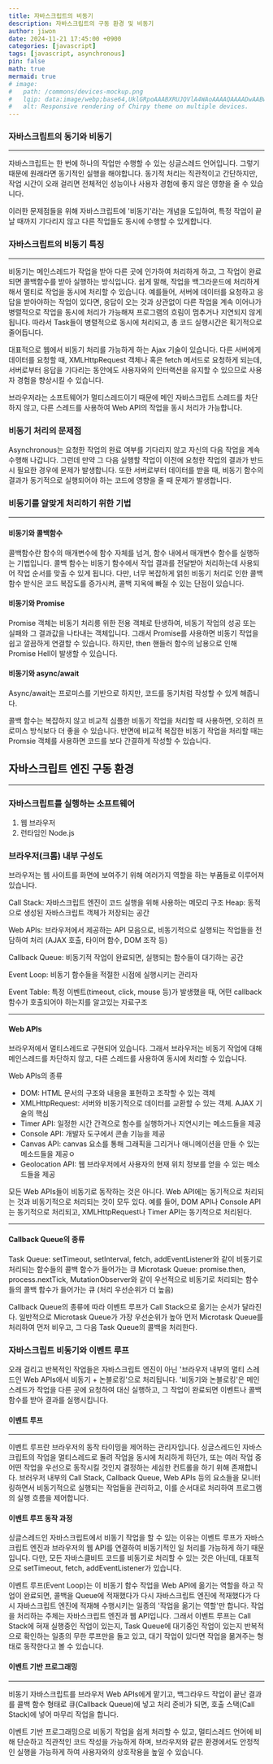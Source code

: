 ```yaml
---
title: 자바스크립트의 비동기
description: 자바스크립트의 구동 환경 및 비동기 
author: jiwon
date: 2024-11-21 17:45:00 +0900
categories: [javascript]
tags: [javascript, asynchronous]
pin: false
math: true
mermaid: true
# image:
#   path: /commons/devices-mockup.png
#   lqip: data:image/webp;base64,UklGRpoAAABXRUJQVlA4WAoAAAAQAAAADwAABwAAQUxQSDIAAAARL0AmbZurmr57yyIiqE8oiG0bejIYEQTgqiDA9vqnsUSI6H+oAERp2HZ65qP/VIAWAFZQOCBCAAAA8AEAnQEqEAAIAAVAfCWkAALp8sF8rgRgAP7o9FDvMCkMde9PK7euH5M1m6VWoDXf2FkP3BqV0ZYbO6NA/VFIAAAA
#   alt: Responsive rendering of Chirpy theme on multiple devices.
---
```



### 자바스크립트의 동기와 비동기
---
자바스크립트는 한 번에 하나의 작업만 수행할 수 있는 싱글스레드 언어입니다. 그렇기 때문에 원래라면 동기적인 실행을 해야합니다. 동기적 처리는 직관적이고 간단하지만, 작업 시간이 오래 걸리면 전체적인 성능이나 사용자 경험에 좋지 않은 영향을 줄 수 있습니다.

이러한 문제점들을 위해 자바스크립트에 '비동기'라는 개념을 도입하여, 특정 작업이 끝날 때까지 기다리지 않고 다른 작업들도 동시에 수행할 수 있게합니다.

### 자바스크립트의 비동기 특징
---
비동기는 메인스레드가 작업을 받아 다른 곳에 인가하여 처리하게 하고, 그 작업이 완료되면 콜백함수를 받아 실행하는 방식입니다. 쉽게 말해, 작업을 백그라운드에 처리하게해서 멀티로 작업을 동시에 처리할 수 있습니다. 예를들어, 서버에 데이터를 요청하고 응답을 받아야하는 작업이 있다면, 응답이 오는 것과 상관없이 다른 작업을 계속 이어나가 병렬적으로 작업을 동시에 처리가 가능해져 프로그램의 흐림이 멈추거나 지연되지 않게 됩니다. 따라서 Task들이 병렬적으로 동시에 처리되고, 총 코드 실행시간은 획기적으로 줄어듭니다.

대표적으로 웹에서 비동기 처리를 가능하게 하는 Ajax 기술이 있습니다. 다른 서버에게 데이터를 요청할 때, XMLHttpRequest 객체나 혹은 fetch 메서드로 요청하게 되는데, 서버로부터 응답을 기다리는 동안에도 사용자와의 인터랙션을 유지할 수 있으므로 사용자 경험을 향상시킬 수 있습니다.

브라우저라는 소프트웨어가 멀티스레드이기 때문에 메인 자바스크립트 스레드를 차단하지 않고, 다른 스레드를 사용하여 Web API의 작업을 동시 처리가 가능합니다.

### 비동기 처리의 문제점
Asynchronous는 요청한 작업의 완료 여부를 기다리지 않고 자신의 다음 작업을 계속 수행해 나갑니다. 그런데 만약 그 다음 실행할 작업이 이전에 요청한 작업의 결과가 반드시 필요한 경우에 문제가 발생합니다. 또한 서버로부터 데이터를 받을 때, 비동기 함수의 결과가 동기적으로 실행되어야 하는 코드에 영향을 줄 때 문제가 발생합니다.

### 비동기를 알맞게 처리하기 위한 기법
---
#### 비동기와 콜백함수
콜백함수란 함수의 매개변수에 함수 자체를 넘겨, 함수 내에서 매개변수 함수를 실행하는 기법입니다. 콜백 함수는 비동기 함수에서 작업 결과를 전달받아 처리하는데 사용되어 작업 순서를 맞출 수 있게 됩니다. 다만, 너무 복잡하게 얽힌 비동기 처리로 인한 콜백 함수 받식은 코드 복잡도를 증가시켜, 콜백 지옥에 빠질 수 있는 단점이 있습니다.

#### 비동기와 Promise
Promise 객체는 비동기 처리릉 위한 전용 객체로 탄생하여, 비동기 작업의 성공 또는 실패와 그 결과값을 나타내는 객체입니다. 그래서 Promise를 사용하면 비동기 작업을 쉽고 깔끔하게 연결할 수 있습니다. 하지만, then 핸들러 함수의 남용으로 인해 Promise Hell이 발생할 수 있습니다.

#### 비동기와 async/await
Async/await는 프로미스를 기반으로 하지만, 코드를 동기처럼 작성할 수 있게 해줍니다.

콜백 함수는 복잡하지 않고 비교적 심플한 비동기 작업을 처리할 때 사용하면, 오히려 프로미스 방식보다 더 좋을 수 있습니다. 반면에 비교적 복잡한 비동기 작업을 처리할 때는 Promsie 객체를 사용하면 코드를 보다 간결하게 작성할 수 있습니다.

## 자바스크립트 엔진 구동 환경
---
### 자바스크립트를 실행하는 소프트웨어
1. 웹 브라우저
2. 런타임인 Node.js

### 브라우저(크롬) 내부 구성도
브라우저는 웹 사이트를 화면에 보여주기 위해 여러가지 역할을 하는 부품들로 이루어져 있습니다.

Call Stack: 자바스크립트 엔진이 코드 실행을 위해 사용하는 메모리 구조
Heap: 동적으로 생성된 자바스크립트 객체가 저장되는 공간

Web APIs: 브라우저에서 제공하는 API 모음으로, 비동기적으로 실행되는 작업들을 전담하여 처리 (AJAX 호출, 타이머 함수, DOM 조작 등)

Callback Queue: 비동기적 작업이 완료되면, 실행되는 함수들이 대기하는 공간

Event Loop: 비동기 함수들을 적절한 시점에 실행시키는 관리자

Event Table: 특정 이벤트(timeout, click, mouse 등)가 발생했을 때, 어떤 callback 함수가 호출되어야 하는지를 알고있는 자료구조

---
#### Web APIs
브라우저에서 멀티스레드로 구현되어 있습니다. 그래서 브라우저는 비동기 작업에 대해 메인스레드를 차단하지 않고, 다른 스레드를 사용하여 동시에 처리할 수 있습니다.

Web APIs의 종류
* DOM: HTML 문서의 구조와 내용을 표현하고 조작할 수 있는 객체
* XMLHttpRequest: 서버와 비동기적으로 데이터를 교환할 수 있는 객체. AJAX 기술의 핵심
* Timer API: 일정한 시간 간격으로 함수를 실행하거나 지연시키는 메소드들을 제공
* Console API: 개발자 도구에서 콘솔 기능을 제공
* Canvas API: canvas 요소를 통해 그래픽을 그리거나 애니메이션을 만들 수 있는 메소드들을 제공ㅇ
* Geolocation API: 웹 브라우저에서 사용자의 현재 위치 정보를 얻을 수 있는 메소드들을 제공

모든 Web APIs들이 비동기로 동작하는 것은 아니다. Web API에는 동기적으로 처리되는 것과 비동기적으로 처리되는 것이 모두 있다. 예를 들어, DOM API나 Console API는 동기적으로 처리되고, XMLHttpRequest나 Timer API는 동기적으로 처리된다.

---
#### Callback Queue의 종류
Task Queue: setTimeout, setInterval, fetch, addEventListener와 같이 비동기로 처리되는 함수들의 콜백 함수가 들어가는 큐
Microtask Queue: promise.then, process.nextTick, MutationObserver와 같이 우선적으로 비동기로 처리되는 함수들의 콜백 함수가 들어가는 큐 (처리 우선순위가 더 높음)

Callback Queue의 종류에 따라 이벤트 루프가 Call Stack으로 옮기는 순서가 달라진다. 일반적으로 Microtask Queue가 가장 우선순위가 높아 먼저 Microtask Queue를 처리하여 먼저 비우고, 그 다음 Task Queue의 콜백을 처리한다.


### 자바스크립트 비동기와 이벤트 루프
오래 걸리고 반복적인 작업들은 자바스크립트 엔진이 아닌 '브라우저 내부의 멀티 스레드인 Web APIs에서 비동기 + 논블로킹'으로 처리됩니다. '비동기와 논블로킹'은 메인스레드가 작업을 다른 곳에 요청하여 대신 실행하고, 그 작업이 완료되면 이벤트나 콜백함수를 받아 결과를 실행시킵니다.

#### 이벤트 루프
---
이벤트 루프란 브라우저의 동작 타이밍을 제어하는 관리자입니다. 싱글스레드인 자바스크립트의 작업을 멀티스레드로 돌려 작업을 동시에 처리하게 하던가, 또는 여러 작업 중 어떤 작업을 우선으로 동작시킬 것인지 결정하는 세심한 컨트롤을 하기 위해 존재합니다. 브러우저 내부의 Call Stack, Callback Queue, Web APIs 등의 요소들을 모니터링하면서 비동기적으로 실행되는 작업들을 관리하고, 이를 순서대로 처리하여 프로그램의 실행 흐름을 제어합니다.

#### 이벤트 루프 동작 과정
싱글스레드인 자바스크립트에서 비동기 작업을 할 수 있는 이유는 이벤트 루프가 자바스크립트 엔진과 브라우저의 웹 API를 연결하여 비동기적인 일 처리를 가능하게 하기 때문입니다. 다만, 모든 자바스클비트 코드를 비동기로 처리할 수 있는 것은 아닌데, 대표적으로 setTimeout, fetch, addEventListener가 있습니다.

이벤트 루프(Event Loop)는 이 비동기 함수 작업을 Web API에 옮기는 역할을 하고 작업이 완료되면, 콜백을 Queue에 적재했다가 다시 자바스크립트 엔진에 적재했다가 다시 자바스크립트 엔진에 적재해 수행시키는 일종의 '작업을 옮기는 역할'만 합니다. 작업을 처리하는 주체는 자바스크립트 엔진과 웹 API입니다. 그래서 이벤트 루프는 Call Stack에 혀재 실행중인 작업이 있는지, Task Queue에 대기중인 작업이 있는지 반복적으로 확인하는 일종의 무한 루프만을 돌고 있고, 대기 작업이 있다면 작업을 몲겨주는 형태로 동작한다고 볼 수 있습니다.

#### 이벤트 기반 프로그래밍
---
비동기 자바스크립트를 브라우저 Web APIs에게 맡기고, 백그라우드 작업이 끝난 결과를 콜백 함수 형태로 큐(Callback Queue)에 넣고 처리 준비가 되면, 호출 스택(Call Stack)에 넣어 마무리 작업을 합니다.

이벤트 기반 프로그래밍으로 비동기 작업을 쉽게 처리할 수 있고, 멀티스레드 언어에 비해 단순하고 직관적인 코드 작성을 가능하게 하며, 브라우저와 같은 환경에서도 안정적인 실행을 가능하게 하여 사용자와의 상호작용을 높일 수 있습니다.
